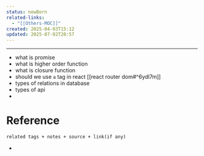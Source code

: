```yaml
---
status: newBorn
related-links:
  - "[[Others-MOC]]"
created: 2025-04-03T15:12
updated: 2025-07-02T20:57
---
```

---

- what is promise
- what is higher order function
- what is closure function
- should we use `a` tag in react [[react router dom#^6ydl7m]]
- types of relations in database
- types of api
- 

# Reference
`related tags + notes + source + link(if any)`
 

- 
